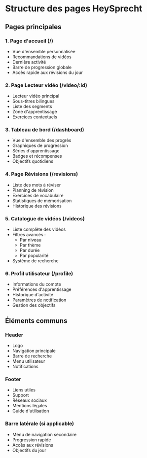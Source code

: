 # Structure des pages HeySprecht

## Pages principales

### 1. Page d'accueil (/)
- Vue d'ensemble personnalisée
- Recommandations de vidéos
- Dernière activité
- Barre de progression globale
- Accès rapide aux révisions du jour

### 2. Page Lecteur vidéo (/video/:id)
- Lecteur vidéo principal
- Sous-titres bilingues
- Liste des segments
- Zone d'apprentissage
- Exercices contextuels

### 3. Tableau de bord (/dashboard)
- Vue d'ensemble des progrès
- Graphiques de progression
- Séries d'apprentissage
- Badges et récompenses
- Objectifs quotidiens

### 4. Page Révisions (/revisions)
- Liste des mots à réviser
- Planning de révision
- Exercices de vocabulaire
- Statistiques de mémorisation
- Historique des révisions

### 5. Catalogue de vidéos (/videos)
- Liste complète des vidéos
- Filtres avancés :
  - Par niveau
  - Par thème
  - Par durée
  - Par popularité
- Système de recherche

### 6. Profil utilisateur (/profile)
- Informations du compte
- Préférences d'apprentissage
- Historique d'activité
- Paramètres de notification
- Gestion des objectifs

## Éléments communs

### Header
- Logo
- Navigation principale
- Barre de recherche
- Menu utilisateur
- Notifications

### Footer
- Liens utiles
- Support
- Réseaux sociaux
- Mentions légales
- Guide d'utilisation

### Barre latérale (si applicable)
- Menu de navigation secondaire
- Progression rapide
- Accès aux révisions
- Objectifs du jour
